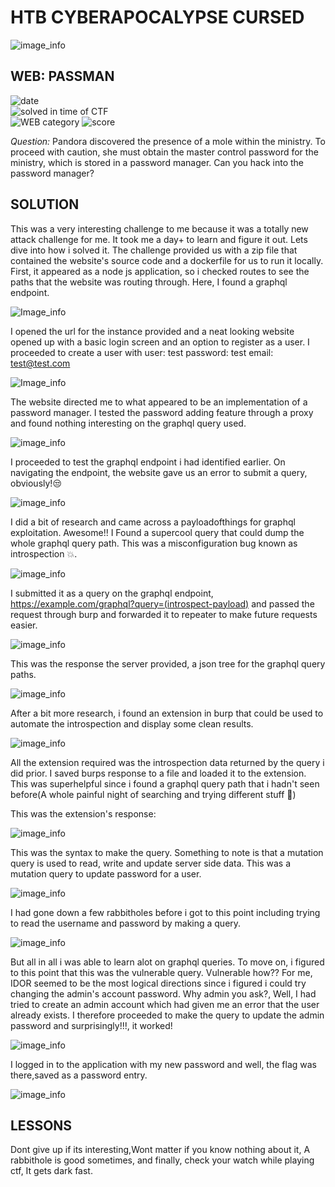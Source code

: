 # HTB CYBERAPOCALYPSE CURSED

![image_info](/assets/images/favicon/cyberapocalypse.jpg)

## WEB: PASSMAN


![date](https://img.shields.io/badge/date-18.03.2023-lightgreen.svg)  
![solved in time of CTF](https://img.shields.io/badge/solved-in%20time%20of%20CTF-lightgreen.svg)  
![WEB category](https://img.shields.io/badge/category-WEB-lightgreen.svg)
![score](https://img.shields.io/badge/score-300-blue.svg)


*Question:* Pandora discovered the presence of a mole within the ministry. To proceed with caution, she must obtain the master control password for the ministry, which is stored in a password manager. Can you hack into the password manager?

## __SOLUTION__

This was a very interesting challenge to me because it was a totally new attack challenge for me. It took me a day+ to learn and figure it out. Lets dive into how i solved it.
The challenge provided us with a zip file that contained the website's source code and a dockerfile for us to run it locally. First, it appeared as a node js application, so i checked routes to see the paths that the website was routing through. Here, I found a graphql endpoint.

![Image_info](/assets/images/favicon/graphql.png)

I opened the url for the instance provided and a neat looking website opened up with a basic login screen and an option to register as a user. I proceeded to create a user with user: test password: test email: test@test.com

![Image_info](/assets/images/favicon/create-user.png)

The website directed me to what appeared to be an implementation of a password manager. I tested the password adding feature through a proxy and found nothing interesting on the graphql query used.

![image_info](/assets/images/favicon/notes-update.png)

I proceeded to test the graphql endpoint i had identified earlier. On navigating the endpoint, the website gave us an error to submit a query, obviously!:unamused:

![image_info](/assets/images/favicon/make-query.png)

I did a bit of research and came across a payloadofthings for graphql exploitation. Awesome!!
I Found a supercool query that could dump the whole graphql query path. This was a misconfiguration bug known as introspection :boom:.

![image_info](/assets/images/favicon/introspection.png)

I submitted it as a query on the graphql endpoint, https://example.com/graphql?query=(introspect-payload) and passed the request through burp and forwarded it to repeater to make future requests easier.

![image_info](/assets/images/favicon/introspectpayload.png)

This was the response the server provided, a json tree for the graphql query paths.

![image_info](/assets/images/favicon/introspectresponse.png)

After a bit more research, i found an extension in burp that could be used to automate the introspection and display some clean results.

![image_info](/assets/images/favicon/burpintrospection.png)

All the extension required was the introspection data returned by the query i did prior. I saved burps response to a file and loaded it to the extension.
This was superhelpful since i found a graphql query path that i hadn't seen before(A whole painful night of searching and trying different stuff 😬)

This was the extension's response:

![image_info](/assets/images/favicon/update-pass-mutation.png)

This was the syntax to make the query. Something to note is that a mutation query is used to read, write and update server side data. This was a mutation query to update password for a user.

![image_info](/assets/images/favicon/update-pass-mutation-on-tool.png)

I had gone down a few rabbitholes before i got to this point including trying to read the username and password by making a query.

![image_info](/assets/images/favicon/tried-display-password.png)

But all in all i was able to learn alot on graphql queries. To move on, i figured to this point that this was the vulnerable query. Vulnerable how??
For me, IDOR seemed to be the most logical directions since i figured i could try changing the admin's account password. Why admin you ask?, Well,  I had tried to create an admin account which had given me an error that the user already exists.
I therefore proceeded to make the query to update the admin password and surprisingly!!!, it worked!

![image_info](/assets/images/favicon/change-pass.png)

I logged in to the application with my new password and well, the flag was there,saved as a password entry.

![image_info](/assets/images/favicon/pwned.png)

## LESSONS

Dont give up if its interesting,Wont matter if you know nothing about it, A rabbithole is good sometimes, and finally, check your watch while playing ctf, It gets dark fast.

